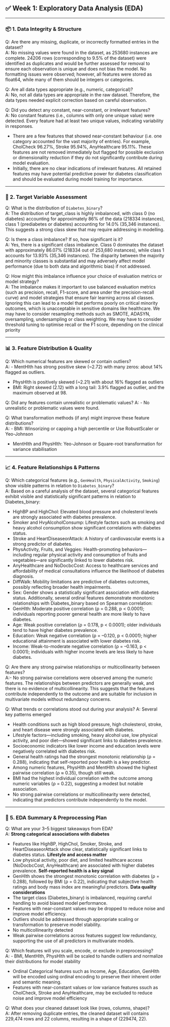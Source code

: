 ## ✅ Week 1: Exploratory Data Analysis (EDA)

---
### 📦 1. Data Integrity & Structure

Q: Are there any missing, duplicate, or incorrectly formatted entries in the dataset?  
A: No missing values were found in the dataset, as 253680 instances are complete.
   24206 rows (corresponding to 9.5% of the dataset) were identified as duplicates and would be further assessed for removal to ensure each observation is 
   unique and does not bias the model.
   No formatting issues were observed; however, all features were stored as float64, while many of them should be integers or categories.
    
Q: Are all data types appropriate (e.g., numeric, categorical)?  
A: No, not all data types are appropriate in the raw dataset. Therefore, the data types needed explicit correction based on careful observation.

Q: Did you detect any constant, near-constant, or irrelevant features?  
A: No constant features (i.e., columns with only one unique value) were detected. Every feature had at least two unique values, indicating variability in responses.
- There are a few features that showed near-constant behaviour (i.e. one category accounted for the vast majority of entries). For example, CholCheck               96.27%, Stroke 95.94%, AnyHealthcare 95.11%. These features are not removed immediately but flagged for possible exclusion or dimensionality reduction if 
they do not significantly contribute during model evaluation.
- Initially, there are no clear indications of irrelevant features. All retained features may have potential predictive power for diabetes classification      and should be evaluated during model training for importance.

---
### 🎯 2. Target Variable Assessment 

Q: What is the distribution of `Diabetes_binary`?  
A: The distribution of target_class is highly imbalanced, with class 0 (no diabetes) accounting for approximately 86% of the data (218334 instances), class 1 (prediabetes or diabetes) accounting for 14.0% (35,346 instances). This suggests a strong class skew that may require addressing in modelling.

Q: Is there a class imbalance? If so, how significant is it?  
A: Yes, there is a significant class imbalance. Class 0 dominates the dataset with approximately 86.07% (218334 out of 253,680 instances), while class 1 accounts for 13.93% (35,346 instances). The disparity between the majority and minority classes is substantial and may adversely affect model performance (due to both data and algorithmic bias) if not addressed.

Q: How might this imbalance influence your choice of evaluation metrics or model strategy?  
A: The imbalance makes it important to use balanced evaluation metrics (such as precision, recall, F1-score, and area under the precision-recall curve) and model strategies that ensure fair learning across all classes. Ignoring this can lead to a model that performs poorly on critical minority outcomes, which is unacceptable in sensitive domains like healthcare.
We may have to consider resampling methods such as SMOTE, ADASYN, oversampling, undersampling or class weighting.
We may have to consider threshold tuning to optimise recall or the F1 score, depending on the clinical priority

---
### 📊 3. Feature Distribution & Quality

Q: Which numerical features are skewed or contain outliers?  
A: - MentHlth has strong positive skew (~2.72) with many zeros: about 14% flagged as outliers.
- PhysHlth is positively skewed (~2.21) with about 16% flagged as outliers
- BMI: Right skewed (2.12) with a long tail: 3.9% flagged as outlier, and the maximum observed at 98.
   
Q: Did any features contain unrealistic or problematic values?
A: - No unrealistic or problematic values were found.
    
Q: What transformation methods (if any) might improve these feature distributions?  
A: - BMI: Winsorizing or capping a high percentile or Use RobustScaler or Yeo-Johnson 
  - MentHlth and PhysHlth: Yeo-Johnson or Square-root transformation for variance stabilisation
 
---
### 📈 4. Feature Relationships & Patterns

Q: Which categorical features (e.g., `GenHealth`, `PhysicalActivity`, `Smoking`) show visible patterns in relation to `Diabetes_binary`?  
A: Based on a careful analysis of the dataset, several categorical features exhibit visible and statistically significant patterns in relation to Diabetes_binary:
- HighBP and HighChol: Elevated blood pressure and cholesterol levels are strongly associated with diabetes prevalence.
- Smoker and HvyAlcoholConsump: Lifestyle factors such as smoking and heavy alcohol consumption show significant correlations with diabetes status.
- Stroke and HeartDiseaseorAttack: A history of cardiovascular events is a strong predictor of diabetes.
- PhysActivity, Fruits, and Veggies: Health-promoting behaviors—including regular physical activity and consumption of fruits and vegetables—are significantly linked to lower diabetes risk.
- AnyHealthcare and NoDocbcCost: Access to healthcare services and affordability of medical consultations influence the likelihood of diabetes diagnosis.
- DiffWalk: Mobility limitations are predictive of diabetes outcomes, possibly reflecting broader health impairments.
- Sex: Gender shows a statistically significant association with diabetes status.
Additionally, several ordinal features demonstrate monotonic relationships with Diabetes_binary based on Spearman correlation:
- GenHlth: Moderate positive correlation (ρ = 0.288, p < 0.0001); individuals reporting poorer general health are more likely to have diabetes.
- Age: Weak positive correlation (ρ = 0.178, p < 0.0001); older individuals tend to have higher diabetes prevalence.
- Education: Weak negative correlation (ρ = –0.120, p < 0.0001); higher educational attainment is associated with lower diabetes risk.
- Income: Weak-to-moderate negative correlation (ρ = –0.163, p < 0.0001); individuals with higher income levels are less likely to have diabetes.

Q: Are there any strong pairwise relationships or multicollinearity between features?  
A:- No strong pairwise correlations were observed among the numeric features. The relationships between predictors are generally weak, and there is no evidence of multicollinearity. This suggests that the features contribute independently to the outcome and are suitable for inclusion in multivariate models without redundancy concerns.

Q: What trends or correlations stood out during your analysis?
A: Several key patterns emerged
- Health conditions such as high blood pressure, high cholesterol, stroke, and heart disease were strongly associated with diabetes.
- Lifestyle factors—including smoking, heavy alcohol use, low physical activity, and poor diet—showed significant links to diabetes prevalence.
- Socioeconomic indicators like lower income and education levels were negatively correlated with diabetes risk.
- General health ratings had the strongest monotonic relationship (ρ = 0.288), indicating that self-reported poor health is a key predictor.
- Among numeric features, PhysHlth and MentHlth showed the highest pairwise correlation (ρ ≈ 0.35), though still weak.
- BMI had the highest individual correlation with the outcome among numeric variables (ρ = 0.22), suggesting a modest but notable association.
- No strong pairwise correlations or multicollinearity were detected, indicating that predictors contribute independently to the model.

---
### 🧰 5. EDA Summary & Preprocessing Plan

Q: What are your 3–5 biggest takeaways from EDA?  
A: **Strong categorical associations with diabetes**
- Features like HighBP, HighChol, Smoker, Stroke, and HeartDiseaseorAttack show clear, statistically significant links to diabetes status.
**Lifestyle and access matter**
- Low physical activity, poor diet, and limited healthcare access (NoDocbcCost, AnyHealthcare) are associated with higher diabetes prevalence.
**Self-reported health is a key signal**
- GenHlth shows the strongest monotonic correlation with diabetes (ρ = 0.288), followed by BMI (ρ = 0.22), indicating that subjective health ratings and body mass index are meaningful predictors.
**Data quality considerations**
- The target class (Diabetes_binary) is imbalanced, requiring careful handling to avoid biased model performance.
- Features with near-constant values may be dropped to reduce noise and improve model efficiency.
- Outliers should be addressed through appropriate scaling or transformation to preserve model stability.
- No multicollinearity detected
- Weak pairwise correlations across features suggest low redundancy, supporting the use of all predictors in multivariate models.

Q: Which features will you scale, encode, or exclude in preprocessing?  
A: - BMI, MentHlth, PhysHlth will be scaled to handle outliers and normalize their distributions for model stability
- Ordinal Categorical features such as Income, Age, Education, GenHlth will be encoded using ordinal encoding to preserve their inherent order and semantic meaning.
- Features with near-constant values or low variance features ssuch as CholCheck, Stroke and AnyHealthcare, may be excluded to reduce noise and improve model efficiency

Q: What does your cleaned dataset look like (rows, columns, shape)?  
A:  After removing duplicate entries, the cleaned dataset will contains 229,474 rows and 22 columns, resulting in a shape of (229474, 22).

